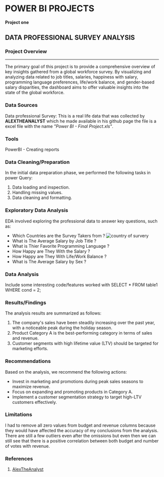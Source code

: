 # POWER BI PROJECTS

#### Project one

## DATA PROFESSIONAL SURVEY ANALYSIS

### **Project Overview**
---
The primary goal of this project is to provide a comprehensive overview of key insights gathered from a global workforce survey. By visualizing and analyzing data related to job titles, salaries, happiness with salary, programming language preferences, life/work balance, and gender-based salary disparities, the dashboard aims to offer valuable insights into the state of the global workforce.

### Data Sources
Data professional Survey: This is a real life data that was collected by **ALEXTHEANALYST** which he made available in his github page the file is a excel file with the name *"Power BI - Final Project.xls"*.

### Tools
PowerBI - Creating reports

### Data Cleaning/Preparation
In the initial data preparation phase, we performed the following tasks in power Query:
1.	Data loading and inspection.
2.	Handling missing values.
3.	Data cleaning and formatting.

### Exploratory Data Analysis
EDA involved exploring the professional data to answer key questions, such as:
- Which Countries are the Survey Takers from ?
  ![country of survery](https://github.com/Respect21/Data-analyst-Portfolio-Project-in-PowerBi/assets/58913184/bc0b098e-049b-4654-a533-10229563791c)
- What is The Average Salary by Job Title ?
- What is Thier Favorite Programming Language ?
- How Happy are They With the Salary ?
- How Happy are They With Life/Work Balance ?
- What is The Average Salary by Sex ?

### Data Analysis
Include some interesting code/features worked with
SELECT * FROM table1
WHERE cond = 2;

### Results/Findings
The analysis results are summarized as follows:
1.	The company's sales have been steadily increasing over the past year, with a noticeable peak during the holiday season.
2.	Product Category A is the best-performing category in terms of sales and revenue.
3.	Customer segments with high lifetime value (LTV) should be targeted for marketing efforts.

### Recommendations
Based on the analysis, we recommend the following actions:
- Invest in marketing and promotions during peak sales seasons to maximize revenue.
- Focus on expanding and promoting products in Category A.
- Implement a customer segmentation strategy to target high-LTV customers effectively.

### Limitations

I had to remove all zero values from budget and revenue columns because they would have affected the accuracy of my conclusions from the analysis. There are still a few outliers even after the omissions but even then we can still see that there is a positive correlation between both budget and number of votes with revenue.

### References
1.	[AlexTheAnalyst](https://github.com/AlexTheAnalyst/Power-BI/blob/main/Power%20BI%20-%20Final%20Project.xlsx)







